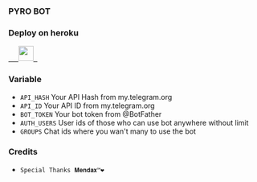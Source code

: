 ### PYRO BOT

### Deploy on heroku


<a href="https://heroku.com/deploy?template=https://github.com/mohitbooraget/rajkumar02">
     <img height="30px" src="https://img.shields.io/badge/Deploy%20To%20Heroku-blueviolet?style=for-the-badge&logo=heroku">
  </a>

### Variable

* `API_HASH` Your API Hash from my.telegram.org
* `API_ID` Your API ID from my.telegram.org
* `BOT_TOKEN` Your bot token from @BotFather
* `AUTH_USERS` User ids of those who can use bot anywhere without limit
* `GROUPS` Chat ids where you wan't many to use the bot

### Credits

* `Special Thanks 𝐌𝐞𝐧𝐝𝐚𝐱™❤️`










